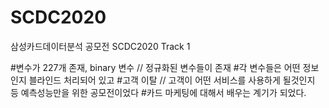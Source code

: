 # SCDC2020
삼성카드데이터분석 공모전 SCDC2020
Track 1

#변수가 227개 존재, binary 변수 // 정규화된 변수들이 존재
#각 변수들은 어떤 정보인지 블라인드 처리되어 있고
#고객 이탈 // 고객이 어떤 서비스를 사용하게 될것인지 등 예측성능만을 위한 공모전이었다
#카드 마케팅에 대해서 배우는 계기가 되었다. 

